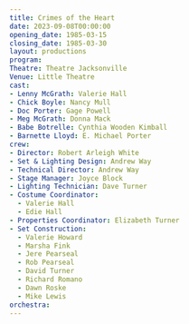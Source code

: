 ```yaml
---
title: Crimes of the Heart
date: 2023-09-08T00:00:00
opening_date: 1985-03-15
closing_date: 1985-03-30
layout: productions
program:
Theatre: Theatre Jacksonville
Venue: Little Theatre
cast:
- Lenny McGrath: Valerie Hall
- Chick Boyle: Nancy Mull
- Doc Porter: Gage Powell
- Meg McGrath: Donna Mack
- Babe Botrelle: Cynthia Wooden Kimball
- Barnette Lloyd: E. Michael Porter
crew:
- Director: Robert Arleigh White
- Set & Lighting Design: Andrew Way
- Technical Director: Andrew Way
- Stage Manager: Joyce Block
- Lighting Technician: Dave Turner
- Costume Coordinator:
  - Valerie Hall
  - Edie Hall
- Properties Coordinator: Elizabeth Turner
- Set Construction:
  - Valerie Howard
  - Marsha Fink
  - Jere Pearseal
  - Rob Pearseal
  - David Turner
  - Richard Romano
  - Dawn Roske
  - Mike Lewis
orchestra:
---
```


